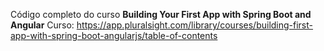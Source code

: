 Código completo do curso **Building Your First App with Spring Boot and Angular** 
Curso: https://app.pluralsight.com/library/courses/building-first-app-with-spring-boot-angularjs/table-of-contents
